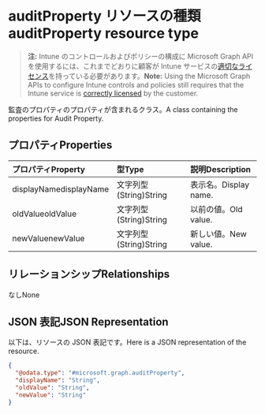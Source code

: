 # <a name="auditproperty-resource-type"></a><span data-ttu-id="31591-101">auditProperty リソースの種類</span><span class="sxs-lookup"><span data-stu-id="31591-101">auditProperty resource type</span></span>

> <span data-ttu-id="31591-102">**注:** Intune のコントロールおよびポリシーの構成に Microsoft Graph API を使用するには、これまでどおりに顧客が Intune サービスの[適切なライセンス](https://go.microsoft.com/fwlink/?linkid=839381)を持っている必要があります。</span><span class="sxs-lookup"><span data-stu-id="31591-102">**Note:** Using the Microsoft Graph APIs to configure Intune controls and policies still requires that the Intune service is [correctly licensed](https://go.microsoft.com/fwlink/?linkid=839381) by the customer.</span></span>

<span data-ttu-id="31591-103">監査のプロパティのプロパティが含まれるクラス。</span><span class="sxs-lookup"><span data-stu-id="31591-103">A class containing the properties for Audit Property.</span></span>
## <a name="properties"></a><span data-ttu-id="31591-104">プロパティ</span><span class="sxs-lookup"><span data-stu-id="31591-104">Properties</span></span>
|<span data-ttu-id="31591-105">プロパティ</span><span class="sxs-lookup"><span data-stu-id="31591-105">Property</span></span>|<span data-ttu-id="31591-106">型</span><span class="sxs-lookup"><span data-stu-id="31591-106">Type</span></span>|<span data-ttu-id="31591-107">説明</span><span class="sxs-lookup"><span data-stu-id="31591-107">Description</span></span>|
|:---|:---|:---|
|<span data-ttu-id="31591-108">displayName</span><span class="sxs-lookup"><span data-stu-id="31591-108">displayName</span></span>|<span data-ttu-id="31591-109">文字列型 (String)</span><span class="sxs-lookup"><span data-stu-id="31591-109">String</span></span>|<span data-ttu-id="31591-110">表示名。</span><span class="sxs-lookup"><span data-stu-id="31591-110">Display name.</span></span>|
|<span data-ttu-id="31591-111">oldValue</span><span class="sxs-lookup"><span data-stu-id="31591-111">oldValue</span></span>|<span data-ttu-id="31591-112">文字列型 (String)</span><span class="sxs-lookup"><span data-stu-id="31591-112">String</span></span>|<span data-ttu-id="31591-113">以前の値。</span><span class="sxs-lookup"><span data-stu-id="31591-113">Old value.</span></span>|
|<span data-ttu-id="31591-114">newValue</span><span class="sxs-lookup"><span data-stu-id="31591-114">newValue</span></span>|<span data-ttu-id="31591-115">文字列型 (String)</span><span class="sxs-lookup"><span data-stu-id="31591-115">String</span></span>|<span data-ttu-id="31591-116">新しい値。</span><span class="sxs-lookup"><span data-stu-id="31591-116">New value.</span></span>|

## <a name="relationships"></a><span data-ttu-id="31591-117">リレーションシップ</span><span class="sxs-lookup"><span data-stu-id="31591-117">Relationships</span></span>
<span data-ttu-id="31591-118">なし</span><span class="sxs-lookup"><span data-stu-id="31591-118">None</span></span>
## <a name="json-representation"></a><span data-ttu-id="31591-119">JSON 表記</span><span class="sxs-lookup"><span data-stu-id="31591-119">JSON Representation</span></span>
<span data-ttu-id="31591-120">以下は、リソースの JSON 表記です。</span><span class="sxs-lookup"><span data-stu-id="31591-120">Here is a JSON representation of the resource.</span></span>
<!--{
  "blockType": "resource",
  "@odata.type": "microsoft.graph.auditProperty"
}-->
``` json
{
  "@odata.type": "#microsoft.graph.auditProperty",
  "displayName": "String",
  "oldValue": "String",
  "newValue": "String"
}
```








